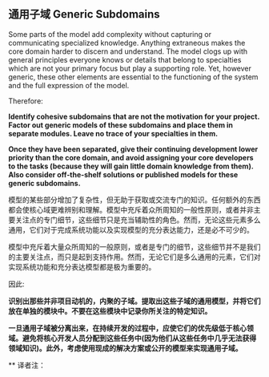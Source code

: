 ## 通用子域   Generic Subdomains 

Some  parts  of  the  model  add  complexity  without  capturing  or  communicating  specialized knowledge. Anything extraneous makes the core domain harder to discern and understand. The  model  clogs  up  with general  principles  everyone  knows  or  details  that  belong  to specialties which are not your primary focus but play a supporting role. Yet, however generic, these other elements are essential to the functioning of the system and the full expression of the model. 

Therefore: 

**Identify  cohesive  subdomains  that  are  not the  motivation  for  your  project.  Factor  out generic models of these subdomains and place them in separate modules. Leave no trace of your specialties in them.** 

**Once they have been separated, give their continuing development lower priority than the core domain, and avoid assigning your core developers to the tasks (because they will gain little  domain  knowledge  from  them).  Also  consider  off‐the‐shelf  solutions  or  published models for these generic subdomains.**

模型的某些部分增加了复杂性，但无助于获取或交流专门的知识。任何额外的东西都会使核心域更难辨别和理解。模型中充斥着众所周知的一般性原则，或者并非主要关注点的专门细节，这些细节只是充当辅助性的角色。然而，无论这些元素多么通用，它们对于完成系统功能以及实现模型的充分表达能力，还是必不可少的。



模型中充斥着大量众所周知的一般原则，或者是专门的细节，这些细节并不是我们的主要关注点，而只是起到支持作用。然而，无论它们是多么通用的元素，它们对实现系统功能和充分表达模型都是极为重要的。

因此:

**识别出那些并非项目动机的，内聚的子域。提取出这些子域的通用模型，并将它们放在单独的模块中。不要在这些模块中记录你所关注的特定知识。**

**一旦通用子域被分离出来，在持续开发的过程中，应使它们的优先级低于核心领域。避免将核心开发人员分配到这些任务中(因为他们从这些任务中几乎无法获得领域知识)。此外，考虑使用现成的解决方案或公开的模型来实现通用子域。**



** 译者注：